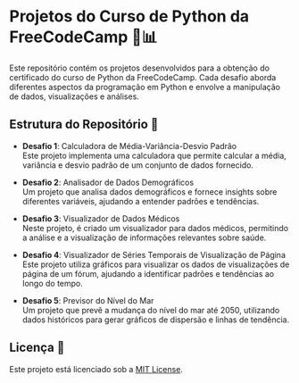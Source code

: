 # Projetos do Curso de Python da FreeCodeCamp 🐍📊

Este repositório contém os projetos desenvolvidos para a obtenção do certificado do curso de Python da FreeCodeCamp. Cada desafio aborda diferentes aspectos da programação em Python e envolve a manipulação de dados, visualizações e análises.

## Estrutura do Repositório 📁

- **Desafio 1**: Calculadora de Média-Variância-Desvio Padrão  
  Este projeto implementa uma calculadora que permite calcular a média, variância e desvio padrão de um conjunto de dados fornecido.

- **Desafio 2**: Analisador de Dados Demográficos  
  Um projeto que analisa dados demográficos e fornece insights sobre diferentes variáveis, ajudando a entender padrões e tendências.

- **Desafio 3**: Visualizador de Dados Médicos  
  Neste projeto, é criado um visualizador para dados médicos, permitindo a análise e a visualização de informações relevantes sobre saúde.

- **Desafio 4**: Visualizador de Séries Temporais de Visualização de Página  
  Este projeto utiliza gráficos para visualizar os dados de visualizações de página de um fórum, ajudando a identificar padrões e tendências ao longo do tempo.

- **Desafio 5**: Previsor do Nível do Mar  
  Um projeto que prevê a mudança do nível do mar até 2050, utilizando dados históricos para gerar gráficos de dispersão e linhas de tendência.

## Licença 📄

Este projeto está licenciado sob a [MIT License](LICENSE).
